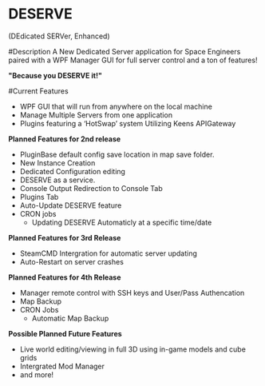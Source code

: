 DESERVE 
=====
(DEdicated SERVer, Enhanced)


#Description
A New Dedicated Server application for Space Engineers paired with a WPF Manager GUI for full server control and a ton of features!

**"Because you DESERVE it!"**


#Current Features
* WPF GUI that will run from anywhere on the local machine
* Manage Multiple Servers from one application
* Plugins featuring a ‘HotSwap’ system Utilizing Keens APIGateway

**Planned Features for 2nd release**
* PluginBase default config save location in map save folder.
* New Instance Creation
* Dedicated Configuration editing
* DESERVE as a service.
* Console Output Redirection to Console Tab
* Plugins Tab
* Auto-Update DESERVE feature
* CRON jobs
    * Updating DESERVE Automaticly at a specific time/date   
    
    
**Planned Features for 3rd Release**
* SteamCMD Intergration for automatic server updating
* Auto-Restart on server crashes

**Planned Features for 4th Release**
* Manager remote control with SSH keys and User/Pass Authencation
* Map Backup
* CRON Jobs
    * Automatic Map Backup

**Possible Planned Future Features**
* Live world editing/viewing in full 3D using in-game models and cube grids
* Intergrated Mod Manager
* and more!
 
